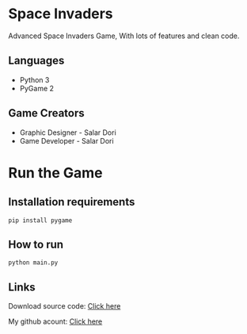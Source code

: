 # Space Invaders


Advanced Space Invaders Game, With lots of features and clean code.


## Languages

- Python 3
- PyGame 2



## Game Creators

- Graphic Designer - Salar Dori
- Game Developer - Salar Dori

# Run the Game

## Installation requirements
```
pip install pygame
```

## How to run

```
python main.py
```

## Links


Download source code: [Click here](https://github.com/developer-py/Space-Invaders/archive/refs/heads/master.zip)

My github acount: [Click here](https://github.com/developer-py/)
